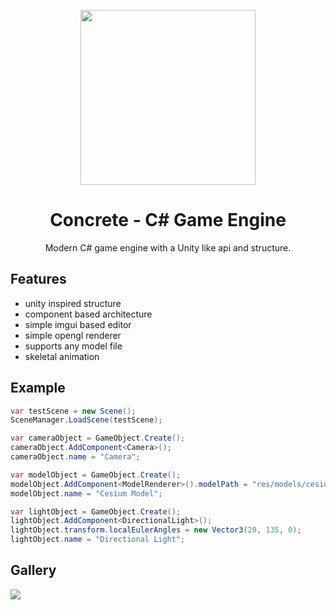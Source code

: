 <p align="center"><img width="280" src="https://github.com/user-attachments/assets/8d48776d-a0bb-4034-b0ba-fce5f923044f"></p>

<h1 align="center">Concrete - C# Game Engine</h1>

<p align="center">Modern C# game engine with a Unity like api and structure.</p>

## Features

- unity inspired structure
- component based architecture
- simple imgui based editor
- simple opengl renderer
- supports any model file
- skeletal animation

## Example
```csharp
var testScene = new Scene();
SceneManager.LoadScene(testScene);

var cameraObject = GameObject.Create();
cameraObject.AddComponent<Camera>();
cameraObject.name = "Camera";

var modelObject = GameObject.Create();
modelObject.AddComponent<ModelRenderer>().modelPath = "res/models/cesium.glb";
modelObject.name = "Cesium Model";

var lightObject = GameObject.Create();
lightObject.AddComponent<DirectionalLight>();
lightObject.transform.localEulerAngles = new Vector3(20, 135, 0);
lightObject.name = "Directional Light";
```

## Gallery
<img src="https://github.com/user-attachments/assets/7364e07b-b64b-4d5b-b70c-ed3c33572acb"/>
